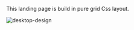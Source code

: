 This landing page is build in pure grid Css layout.

![desktop-design](https://github.com/sammy6378/Teach2give-Grid/assets/143026733/0873ef8c-79c7-40aa-8a53-98c8b33b63e0)
